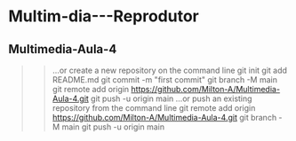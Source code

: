 ﻿# Multim-dia---Reprodutor
## Multimedia-Aula-4

>> …or create a new repository on the command line
>> git init
>> git add README.md
>> git commit -m "first commit"
>> git branch -M main
>> git remote add origin https://github.com/Milton-A/Multimedia-Aula-4.git
>> git push -u origin main
>> …or push an existing repository from the command line
>> git remote add origin https://github.com/Milton-A/Multimedia-Aula-4.git
>> git branch -M main
>> git push -u origin main
